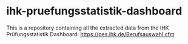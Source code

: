 # ihk-pruefungsstatistik-dashboard
This is a repository containing all the extracted data from the IHK Prüfungsstatistik Dashboard: https://pes.ihk.de/Berufsauswahl.cfm

